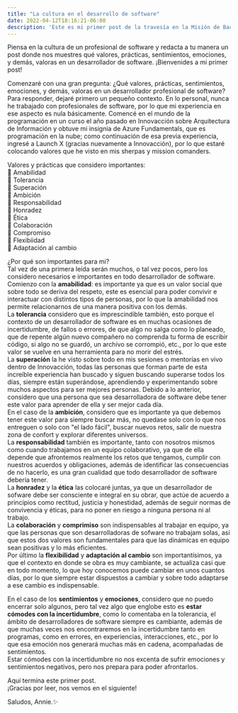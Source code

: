 ```yaml
---
title: "La cultura en el desarrollo de software"
date: 2022-04-12T18:16:21-06:00
description: 'Este es mi primer post de la travesía en la Misión de Backend con Node JS de Launch X.'
---
```


Piensa en la cultura de un profesional de software y redacta a tu manera un post donde nos muestres qué valores, prácticas, sentimientos, emociones, y demás, valoras en un desarrollador de software.
¡Bienvenides a mi primer post!

Comenzaré con una gran pregunta: ¿Qué valores, prácticas, sentimientos, emociones, y demás, valoras en un desarrollador profesional de software?  
Para responder, dejaré primero un pequeño contexto. En lo personal, nunca he trabajado con profesionales de software, por lo que mi experiencia en ese aspecto es nula básicamente. Comencé en el mundo de la programación en un curso el año pasado en Innovacción sobre Arquitectura de Información y obtuve mi insignia de Azure Fundamentals, que es programación en la nube; como continuación de esa previa experiencia, ingresé a Launch X (gracias nuevamente a Innovacción), por lo que estaré colocando valores que he visto en mis sherpas y mission comanders.  

Valores y prácticas que considero importantes:  
💛 Amabilidad  
💛 Tolerancia  
💛 Superación  
💛 Ambición  
💛 Responsabilidad  
💛 Honradez  
💛 Ética  
💛 Colaboración  
💛 Compromiso  
💛 Flexibiidad  
💛 Adaptación al cambio  

¿Por qué son importantes para mi?  
Tal vez de una primera leída serán muchos, o tal vez pocos, pero los considero necesarios e importantes en todo desarrollador de software. Comienzo con la **amabilidad**: es importante ya que es un valor social que sobre todo se deriva del respeto, este es esencial para poder convivir e interactuar con distintos tipos de personas, por lo que la amabilidad nos permite relacionarnos de una manera positiva con los demás.  
La **tolerancia** considero que es imprescindible también, esto porque el contexto de un desarrollador de software es en muchas ocasiones de incertidumbre, de fallos o errores, de que algo no salga como lo planeado, que de repente algún nuevo compañero no comprenda tu forma de escribir código, si algo no se guardó, un archivo se corrompió, etc., por lo que este valor se vuelve en una herramienta para no morir del estrés.  
La **superación** la he visto sobre todo en mis sesiones o mentorías en vivo dentro de Innovacción, todas las personas que forman parte de esta increíble experiencia han buscado y siguen buscando superarse todos los días, siempre están superándose, aprendiendo y experimentando sobre muchos aspectos para ser mejores personas. Debido a lo anterior, considero que una persona que sea desarrolladora de software debe tener este valor para aprender de ella y ser mejor cada día.  
En el caso de la **ambición**, considero que es importante ya que debemos tener este valor para siempre buscar más, no quedase solo con lo que nos entreguen o solo con "el lado fácil", buscar nuevos retos, salir de nuestra zona de confort y explorar diferentes universos.  
La **responsabilidad** también es importante, tanto con nosotros mismos como cuando trabajamos en un equipo colaborativo, ya que de ella depende que afrontemos realmente los retos que tengamos, cumplir con nuestros acuerdos y obligaciones, además de identificar las consecuencias de no hacerlo, es una gran cualidad que todo desarrollador de software debería tener.  
La **honradez** y la **ética** las colocaré juntas, ya que un desarrollador de sofware debe ser consciente e integral en su obrar, que actúe de acuerdo a principios como rectitud, justicia y honestidad, además de seguir normas de convivencia y éticas, para no poner en riesgo a ninguna persona ni al trabajo.  
La **colaboración** y **comprimiso** son indispensables al trabajar en equipo, ya que las personas que son desarrolladoras de sofware no trabajam solas, así que estos dos valores son fundamentales para que las dinámicas en equipo sean positivas y lo más eficientes.  
Por último la **flexibilidad** y **adaptación al cambio** son importantísimos, ya que el contexto en donde se obra es muy cambiante, se actualiza casi que en todo momento, lo que hoy conocemos puede cambiar en unos cuantos días, por lo que siempre estar dispuestos a cambiar y sobre todo adaptarse a ese cambio es indispensable.  

En el caso de los **sentimientos** y **emociones**, considero que no puedo encerrar solo algunos, pero tal vez algo que englobe esto es **estar cómodes con la incertidumbre**, como lo comentaba en la tolerancia, el ámbito de desarrolladores de software siempre es cambiante, además de que muchas veces nos encontraremos en la incertidumbre tanto en programas, como en errores, en experiencias, interacciones, etc., por lo que esa emoción nos generará muchas más en cadena, acompañadas de sentimientos.  
Estar cómodes con la incertidumbre no nos excenta de sufrir emociones y sentimientos negativos, pero nos prepara para poder afrontarlos.  

Aquí termina este primer post.  
¡Gracias por leer, nos vemos en el siguiente!  


Saludos, Annie.✨
